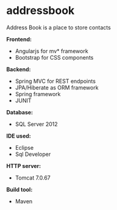 # addressbook
Address Book is a place to store contacts


<b>Frontend:</b> 
<ul>
  <li>Angularjs for mv* framework
  <li>Bootstrap for CSS components
</ul>

<b>Backend:</b> 
<ul>
  <li>Spring MVC for REST endpoints
  <li>JPA/Hiberate as ORM framework 
  <li>Spring framework
  <li>JUNIT
</ul>
  
<b>Database: </b> 
<ul>
  <li>SQL Server 2012
</ul>

<b>IDE used:</b> 
<ul>
  <li>Eclipse
  <li>Sql Developer
</ul>
  
<b>HTTP server:</b> 
<ul>
  <li>Tomcat 7.0.67
</ul>
  
<b>Build tool:</b> 
<ul>
 <li> Maven
</ul>






